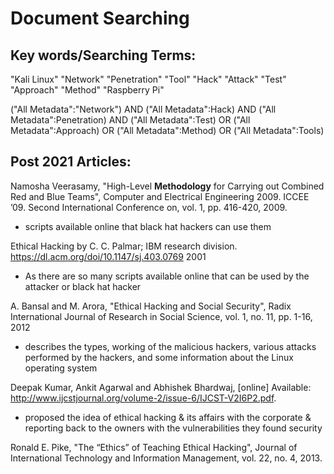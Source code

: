 # Document Searching

## Key words/Searching Terms:
"Kali Linux" "Network" "Penetration" "Tool" "Hack" "Attack" "Test" "Approach" "Method" "Raspberry Pi"

("All Metadata":"Network") AND ("All Metadata":Hack) AND ("All Metadata":Penetration) AND ("All Metadata":Test) OR ("All Metadata":Approach) OR ("All Metadata":Method) OR ("All Metadata":Tools)

## Post 2021 Articles:

Namosha Veerasamy, "High-Level **Methodology** for Carrying out Combined Red and Blue Teams", Computer and Electrical Engineering 2009. ICCEE ’09. Second International Conference on, vol. 1, pp. 416-420, 2009.
* scripts available online that black hat hackers can use them


Ethical Hacking by C. C. Palmar; IBM research division. https://dl.acm.org/doi/10.1147/sj.403.0769 2001
* As there are so many scripts available online that can be used by the attacker or black hat hacker


A. Bansal and M. Arora, "Ethical Hacking and Social Security", Radix International Journal of Research in Social Science, vol. 1, no. 11, pp. 1-16, 2012
* describes the types, working of the malicious hackers, various attacks performed by the hackers, and some information about the Linux operating system


Deepak Kumar, Ankit Agarwal and Abhishek Bhardwaj, [online] Available: http://www.ijcstjournal.org/volume-2/issue-6/IJCST-V2I6P2.pdf.
* proposed the idea of ethical hacking & its affairs with the corporate & reporting back to the owners with the vulnerabilities they found security

 Ronald E. Pike, "The “Ethics” of Teaching Ethical Hacking", Journal of International Technology and Information Management, vol. 22, no. 4, 2013.


